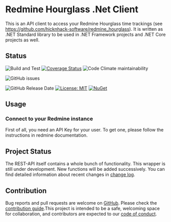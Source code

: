 # Redmine Hourglass .Net Client

This is an API client to access your Redmine Hourglass time trackings (see https://github.com/hicknhack-software/redmine_hourglass). It is written as .NET Standard library to be used in .NET Framework projects and .NET Core projects as well. 

## Status

![Build and Test](https://github.com/DevelappersGmbH/RedmineHourglassNet/workflows/build%20and%20test/badge.svg)
[![Coverage Status](https://coveralls.io/repos/github/DevelappersGmbH/RedmineHourglassNet/badge.svg?branch=master)](https://coveralls.io/github/RedmineHourglassNet/RedmineHourglassNet?branch=master)
![Code Climate maintainability](https://img.shields.io/codeclimate/maintainability/DevelappersGmbH/RedmineHourglassNet)

![GitHub issues](https://img.shields.io/github/issues/DevelappersGmbH/RedmineHourglassNet)

![GitHub Release Date](https://img.shields.io/github/release-date/DevelappersGmbH/RedmineHourglassNet)
[![License: MIT](https://img.shields.io/badge/License-MIT-yellow.svg)](https://opensource.org/licenses/MIT)
[![NuGet](https://img.shields.io/nuget/dt/Develappers.RedmineHourglassNet.svg)](https://www.nuget.org/packages/Develappers.RedmineHourglassNet/)



## Usage

### Connect to your Redmine instance

First of all, you need an API Key for your user. To get one, please follow the instructions in redmine documentation.


## Project Status

The REST-API itself contains a whole bunch of functionality. This wrapper is still under development. New functions will be added successively. You can find detailed information about recent changes in [change log](CHANGELOG.md).

## Contribution

Bug reports and pull requests are welcome on [GitHub](https://github.com/DevelappersGmbH/RedmineHourglassNet). Please check the [contribution guide](CONTRIBUTING.md).This project is intended to be a safe, welcoming space for collaboration, and contributors are expected to our [code of conduct](CODE_OF_CONDUCT.md).
